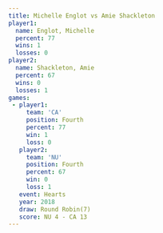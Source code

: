 ```yaml
---
title: Michelle Englot vs Amie Shackleton
player1:                
  name: Englot, Michelle
  percent: 77           
  wins: 1               
  losses: 0             
player2:                
  name: Shackleton, Amie
  percent: 67           
  wins: 0               
  losses: 1             
games:
 - player1:          
     team: 'CA'      
     position: Fourth
     percent: 77     
     win: 1          
     loss: 0         
   player2:          
     team: 'NU'      
     position: Fourth
     percent: 67     
     win: 0          
     loss: 1         
   event: Hearts       
   year: 2018          
   draw: Round Robin(7)
   score: NU 4 - CA 13 
---
```

